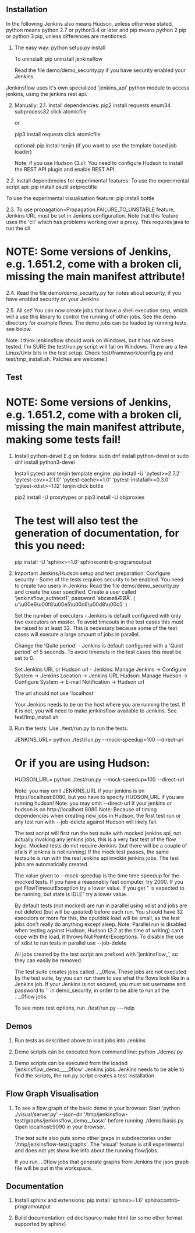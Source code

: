 Installation
------------

In the following Jenkins also means Hudson, unless otherwise stated, python means python 2.7 or python3.4
or later and pip means python 2 pip or python 3 pip, unless differences are mentioned.

1. The easy way:
   python setup.py install

   To uninstall:
   pip uninstall jenkinsflow

   Read the file demo/demo_security.py if you have security enabled your Jenkins.

Jenkinsflow uses it's own specialized 'jenkins_api' python module to access jenkins, using the jenkins rest api.

2. Manually:
2.1. Install dependencies:
   pip2 install requests enum34 subprocess32 click atomicfile

   or

   pip3 install requests click atomicfile

   optional: pip install tenjin (if you want to use the template based job loader)

   Note: if you use Hudson (3.x): You need to configure Hudson to install the REST API plugin and enable REST API.

2.2. Install dependencies for experimental features:
   To use the experimental script api:
     pip install psutil setproctitle

   To use the experimental visualisation feature:
     pip install bottle

2.3. To use propagation=Propagation.FAILURE_TO_UNSTABLE feature, Jenkins URL must be set in Jenkins configuration.
   Note that this feature uses the 'cli' which has problems working over a proxy.
   This requires java to run the cli
   # NOTE: Some versions of Jenkins, e.g. 1.651.2, come with a broken cli, missing the main manifest attribute!

2.4. Read the file demo/demo_security.py for notes about security, if you have enabled security on your Jenkins

2.5. All set! You can now create jobs that have a shell execution step, which will a use this library to control the running of other jobs.
   See the demo directory for example flows. The demo jobs can be loaded by running tests, see below.


Note: I think jenkinsflow should work on Windows, but it has not been tested.
   I'm SURE the test/run.py script will fail on Windows. There are a few Linux/Unix bits in the test setup. Check test/framework/config.py and
   test/tmp_install.sh. Patches are welcome:)


Test
----

# NOTE: Some versions of Jenkins, e.g. 1.651.2, come with a broken cli, missing the main manifest attribute, making some tests fail!

1. Install python-devel
   E.g on fedora:
   sudo dnf install python-devel
   or
   sudo dnf install python3-devel

   Install pytest and tenjin template engine:
   pip install -U 'pytest>=2.7.2' 'pytest-cov>=2.1.0' 'pytest-cache>=1.0' 'pytest-instafail>=0.3.0' 'pytest-xdist>=1.12' tenjin click bottle

   pip2 install -U proxytypes
   or
   pip3 install -U objproxies

   # The test will also test the generation of documentation, for this you need:
   pip install -U 'sphinx>=1.6' sphinxcontrib-programoutput


2. Important Jenkins/Hudson setup and test preparation:
   Configure security -
      Some of the tests requires security to be enabled.
      You need to create two users in Jenkins:
      Read the file demo/demo_security.py and create the user specified.
      Create a user called 'jenkinsflow_authtest1', password 'abcæøåÆØÅ'. ( u'\u00e6\u00f8\u00e5\u00c6\u00d8\u00c5' )

   Set the number of executers -
      Jenkins is default configured with only two executors on master. To avoid timeouts in the test cases this must be raised to at least 32.
      This is necessary because some of the test cases will execute a large amount of jobs in parallel.

   Change the 'Quite period' -
      Jenkins is default configured with a 'Quiet period' of 5 seconds. To avoid timeouts in the test cases this must be set to 0.

   Set Jenkins URL or Hudson url -
     Jenkins: Manage Jenkins -> Configure System -> Jenkins Location -> Jenkins URL
     Hudson: Manage Hudson -> Configure System -> E-mail Notification -> Hudson url

     The url should not use 'localhost'

   Your Jenkins needs to be on the host where you are running the test. If it is not, you will need to make jenkinsflow available to Jenkins. See
   test/tmp_install.sh

3. Run the tests:
   Use ./test/run.py to run the tests.

   JENKINS_URL=<your Jenkins> python ./test/run.py --mock-speedup=100 --direct-url <non proxied url different from JENKINS_URL>
   # Or if you are using Hudson:
   HUDSON_URL=<your Hudson> python ./test/run.py --mock-speedup=100  --direct-url <non proxied url different from HUDSON_URL>

   Note: you may omit JENKINS_URL if your jenkins is on http://localhost:8080, but you have to specify HUDSON_URL if you are running hudson!
   Note: you may omit --direct-url if your jenkins or hudson is on http://localhost:8080
   Note: Because of timing dependencies when creating new jobs in Hudson, the first test run or any test run with --job-delete against Hudson will likely fail.

   The test script will first run the test suite with mocked jenkins api, not actually invoking any jenkins jobs, this is a very fast test of the flow logic.
   Mocked tests do not require Jenkins (but there will be a couple of xfails if jenkins is not running)
   If the mock test passes, the same testsuite is run with the real jenkins api invokin jenkins jobs. The test jobs are automatically created.

   The value given to --mock-speedup is the time time speedup for the mocked tests. If you have a reasonably fast computer, try 2000.
   If you get FlowTimeoutException try a lower value.
   If you get "<job> is expected to be running, but state is IDLE" try a lower value.

   By default tests (not mocked) are run in parallel using xdist and jobs are not deleted (but will be updated) before each run.
   You should have 32 executors or more for this, the cpu/disk load will be small, as the test jobs don't really do anything except sleep.
   Note: Parallel run is disabled when testing against Hudson, Hudson (3.2 at the time of writing) can't cope with the load, it throws NullPointerExceptions.
   To disable the use of xdist to run tests in parallel use --job-delete

   All jobs created by the test script are prefixed with 'jenkinsflow_', so they can easily be removed.

   The test suite creates jobs called ..._0flow. These jobs are not executed by the test suite, by you can run them to see what the flows look like in a Jenkins job.
   If your Jenkins is not secured, you must set username and password to '' in demo_security,  in order to be able to run all the ..._0flow jobs.

   To see more test options, run ./test/run.py ---help


Demos
----

1. Run tests as described above to load jobs into Jenkins

2. Demo scripts can be executed from command line:
   python ./demo/<demo>.py

3. Demo scripts can be executed from the loaded 'jenkinsflow_demo__<demo-name>__0flow' Jenkins jobs.
   Jenkins needs to be able to find the scripts, the run.py script creates a test installation.


Flow Graph Visualisation
-----------------------

1. To see a flow graph of the basic demo in your browser:
   Start 'python ./visual/server.py' --json-dir '/tmp/jenkinsflow-test/graphs/jenkinsflow_demo__basic' before running ./demo/basic.py
   Open localhost:9090 in your browser.

   The test suite also puts some other graps in subdirectories under '/tmp/jenkinsflow-test/graphs'.
   The 'visual' feature is still experimental and does not yet show live info about the running flow/jobs.

   If you run ...0flow jobs that generate graphs from Jenkins the json graph file will be put in the workspace.


Documentation
----

1. Install sphinx and extensions:
   pip install 'sphinx>=1.6' sphinxcontrib-programoutput

2. Build documentation:
   cd doc/source
   make html (or some other format supported by sphinx)
